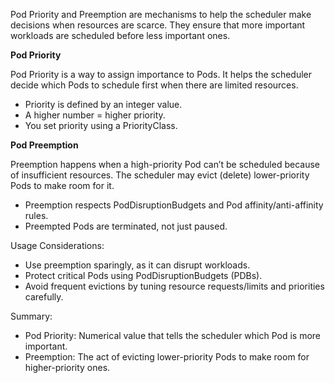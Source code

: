 Pod Priority and Preemption are mechanisms to help the scheduler make decisions when resources are scarce. They ensure that more important workloads are scheduled before less important ones.

**Pod Priority**

Pod Priority is a way to assign importance to Pods. It helps the scheduler decide which Pods to schedule first when there are limited resources.
* Priority is defined by an integer value.
* A higher number = higher priority.
* You set priority using a PriorityClass.

**Pod Preemption**

Preemption happens when a high-priority Pod can’t be scheduled because of insufficient resources. The scheduler may evict (delete) lower-priority Pods to make room for it.
* Preemption respects PodDisruptionBudgets and Pod affinity/anti-affinity rules.
* Preempted Pods are terminated, not just paused.

Usage Considerations:
* Use preemption sparingly, as it can disrupt workloads.
* Protect critical Pods using PodDisruptionBudgets (PDBs).
* Avoid frequent evictions by tuning resource requests/limits and priorities carefully.

Summary:
* Pod Priority: Numerical value that tells the scheduler which Pod is more important.
* Preemption: The act of evicting lower-priority Pods to make room for higher-priority ones.
